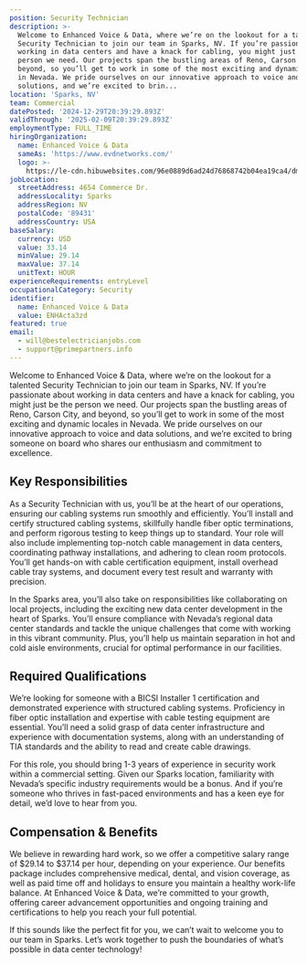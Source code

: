 ```yaml
---
position: Security Technician
description: >-
  Welcome to Enhanced Voice & Data, where we’re on the lookout for a talented
  Security Technician to join our team in Sparks, NV. If you’re passionate about
  working in data centers and have a knack for cabling, you might just be the
  person we need. Our projects span the bustling areas of Reno, Carson City, and
  beyond, so you’ll get to work in some of the most exciting and dynamic locales
  in Nevada. We pride ourselves on our innovative approach to voice and data
  solutions, and we’re excited to brin...
location: 'Sparks, NV'
team: Commercial
datePosted: '2024-12-29T20:39:29.893Z'
validThrough: '2025-02-09T20:39:29.893Z'
employmentType: FULL_TIME
hiringOrganization:
  name: Enhanced Voice & Data
  sameAs: 'https://www.evdnetworks.com/'
  logo: >-
    https://le-cdn.hibuwebsites.com/96e0889d6ad24d76868742b04ea19ca4/dms3rep/multi/opt/enhanced-voice-and-data-networks-logo-530w.jpg
jobLocation:
  streetAddress: 4654 Commerce Dr.
  addressLocality: Sparks
  addressRegion: NV
  postalCode: '89431'
  addressCountry: USA
baseSalary:
  currency: USD
  value: 33.14
  minValue: 29.14
  maxValue: 37.14
  unitText: HOUR
experienceRequirements: entryLevel
occupationalCategory: Security
identifier:
  name: Enhanced Voice & Data
  value: ENHActa3zd
featured: true
email:
  - will@bestelectricianjobs.com
  - support@primepartners.info
---
```




Welcome to Enhanced Voice & Data, where we’re on the lookout for a talented Security Technician to join our team in Sparks, NV. If you’re passionate about working in data centers and have a knack for cabling, you might just be the person we need. Our projects span the bustling areas of Reno, Carson City, and beyond, so you’ll get to work in some of the most exciting and dynamic locales in Nevada. We pride ourselves on our innovative approach to voice and data solutions, and we’re excited to bring someone on board who shares our enthusiasm and commitment to excellence.

## Key Responsibilities

As a Security Technician with us, you’ll be at the heart of our operations, ensuring our cabling systems run smoothly and efficiently. You’ll install and certify structured cabling systems, skillfully handle fiber optic terminations, and perform rigorous testing to keep things up to standard. Your role will also include implementing top-notch cable management in data centers, coordinating pathway installations, and adhering to clean room protocols. You’ll get hands-on with cable certification equipment, install overhead cable tray systems, and document every test result and warranty with precision.

In the Sparks area, you’ll also take on responsibilities like collaborating on local projects, including the exciting new data center development in the heart of Sparks. You’ll ensure compliance with Nevada’s regional data center standards and tackle the unique challenges that come with working in this vibrant community. Plus, you’ll help us maintain separation in hot and cold aisle environments, crucial for optimal performance in our facilities.

## Required Qualifications

We’re looking for someone with a BICSI Installer 1 certification and demonstrated experience with structured cabling systems. Proficiency in fiber optic installation and expertise with cable testing equipment are essential. You’ll need a solid grasp of data center infrastructure and experience with documentation systems, along with an understanding of TIA standards and the ability to read and create cable drawings.

For this role, you should bring 1-3 years of experience in security work within a commercial setting. Given our Sparks location, familiarity with Nevada’s specific industry requirements would be a bonus. And if you’re someone who thrives in fast-paced environments and has a keen eye for detail, we’d love to hear from you.

## Compensation & Benefits

We believe in rewarding hard work, so we offer a competitive salary range of $29.14 to $37.14 per hour, depending on your experience. Our benefits package includes comprehensive medical, dental, and vision coverage, as well as paid time off and holidays to ensure you maintain a healthy work-life balance. At Enhanced Voice & Data, we’re committed to your growth, offering career advancement opportunities and ongoing training and certifications to help you reach your full potential.

If this sounds like the perfect fit for you, we can’t wait to welcome you to our team in Sparks. Let’s work together to push the boundaries of what’s possible in data center technology!
